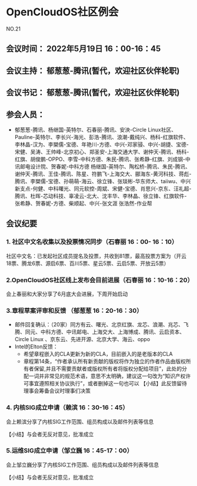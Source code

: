 # OpenCloudOS社区例会

NO.21

## 会议时间： 2022年5月19日 16：00-16：45
## 会议主持： 郁葱葱-腾讯(暂代，欢迎社区伙伴轮职)
## 会议书记： 郁葱葱-腾讯(暂代，欢迎社区伙伴轮职)
## 参会人员： 
* 郁葱葱-腾讯、杨继国-英特尔、石春丽-腾讯、安泱-Circle Linux社区、Pauline-英特尔、李长兴-海光、彭浩-腾讯、浪潮-戴纯兴、杨科-红旗软件、李林晶-汉为、李槊儒-宝德、年艳川-方德、中兴-邓家骎、中兴-胡捷、宝德-宋健、吴涛、王帅峰-北京初心、郑圣安-上海交通大学、谢仲天-腾讯、杨科-红旗、胡俊鹏-OPPO、李雪-中科方德、朱民-腾讯、张希静-红旗、刘成钢-中讯邮电设计院、贺春妮-中科方德
杨继国-英特尔、陶松桥-腾讯、朱民-腾讯、谢仲天-腾讯、王佳-腾讯、陈星、符鹏飞-上海交大、郦海东-黄河科技、蒋彪-腾讯、李槊儒-宝德、孙萌萌-海云、徐立锋、张琰彬-华东师大、taiiwu、中兴新支点-何健、中科曙光、同元软控-周斌、宋健-宝德、肖思兴-京东、汪礼超-腾讯、杜晖-芯动科技、辜凌云-北大、沈丰华、李林晶、徐立锋、红旗软件-张希静、贺春妮-方德、柴顺起、中兴-张文涯 张浩然-作业帮 

## 会议纪要

### 1. 社区中文名收集以及投票情况同步（石春丽 16：00- 16：10）

社区中文名：已发起社区成员提名及投票，共收到81票，最高投票方案为（开云18票、腾龙6票、源启6票、百川5票、星云5票、云启5票、开放云5票）

### 2.OpenCloudOS社区线上发布会目前进展（石春丽 16：10-16：20）

会上春丽和大家分享了6月底大会进展，下周开始启动

### 3.章程草案评审和反馈 （郁葱葱 16：20-16：30）

* 邮件回复确认：（20家）同方有云、曙光、北京红旗、龙芯、浪潮、兆芯、飞腾、同元、中科方德、中讯邮电、上海交大、上海博成、腾讯、云启资本、Circle Linux 、京东云、先进开源、北京大学、海云、oppo
* Intel的Elton反馈：
  - 希望章程嵌入的CLA更新为新的CLA，目前嵌入的是老版本的CLA
  - 章程第14条，“作者承认所有新贡献的版权将作为独立的作者作品由版权所有者保留,并且不需要贡献者或版权所有者将版权分配给项目”，此处的分配一词并非常见的规范术语，意思不太明确，建议这一句改为“知识产权许可事宜遵照相关协议执行”，或者删掉这一句也可以
【小结】此反馈留待理事会筹备会议时理事们决策

### 4. 内核SIG成立申请（赖滨 16：30-16：45）

会上赖滨分享了内核SIG工作范围、组员构成以及邮件列表等信息

【小结】与会者无反对意见，批准成立

### 5.运维SIG成立申请（邹立巍 16：45-17：00）

会上邹立巍分享了内核SIG工作范围、组员构成以及邮件列表等信息

【小结】与会者无反对意见，批准成立
